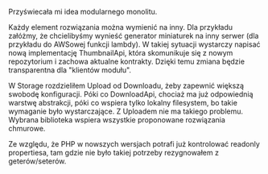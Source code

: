 Przyświecała mi idea modularnego monolitu.

Każdy element rozwiązania można wymienić na inny. Dla przykładu załóżmy, że chcielibyśmy wynieść generator miniaturek na inny serwer (dla przykładu do AWSowej funkcji lambdy).
W takiej sytuacji wystarczy napisać nową implementację ThumbnailApi, która skomunikuje się z nowym repozytorium i zachowa aktualne kontrakty. Dzięki temu zmiana będzie transparentna dla "klientów modułu".

W Storage rozdzieliłem Upload od Downloadu, żeby zapewnić większą swobodę konfiguracji. Póki co DownloadApi, chociaż ma już odpowiednią warstwę abstrakcji, póki co wspiera tylko lokalny filesystem, bo takie wymaganie było wystarczające.
Z Uploadem nie ma takiego problemu. Wybrana biblioteka wspiera wszystkie proponowane rozwiązania chmurowe.

Ze względu, że PHP w nowszych wersjach potrafi już kontrolować readonly propertiesa, tam gdzie nie było takiej potrzeby rezygnowałem z geterów/seterów.
